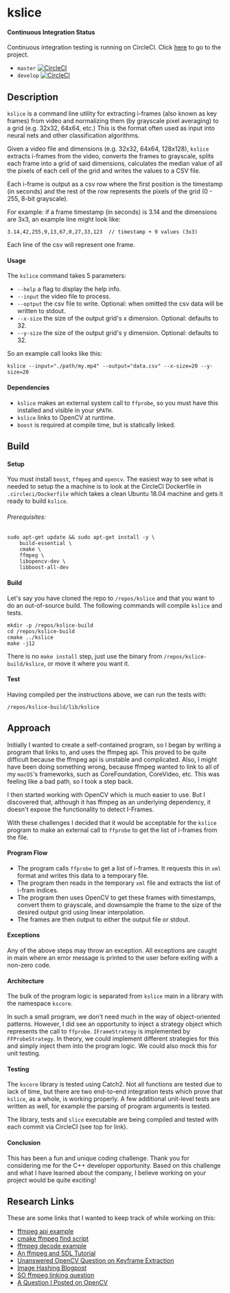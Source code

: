 # kslice

#### Continuous Integration Status

Continuous integration testing is running on CircleCI. Click [here](https://circleci.com/gh/webern/kslice) to go to the project.

  * `master` [![CircleCI](https://circleci.com/gh/webern/kslice/tree/master.svg?style=svg)](https://circleci.com/gh/webern/kslice/tree/master)
  * `develop` [![CircleCI](https://circleci.com/gh/webern/kslice/tree/develop.svg?style=svg)](https://circleci.com/gh/webern/kslice/tree/develop)

## Description

`kslice` is a command line utility for extracting i-frames (also known as key frames) from video and normalizing them (by grayscale pixel averaging) to a grid (e.g. 32x32, 64x64, etc.) This is the format often used as input into neural nets and other classification algorithms.

Given a video file and dimensions (e.g. 32x32, 64x64, 128x128), `kslice` extracts i-frames from the video, converts the frames to grayscale, splits each frame into a grid of said dimensions, calculates the median value of all the pixels of each cell of the grid and writes the values to a CSV file.

Each i-frame is output as a csv row where the first position is the timestamp (in seconds) and the rest of the row represents the pixels of the grid (0 - 255, 8-bit grayscale).

For example: if a frame timestamp (in seconds) is 3.14 and the dimensions are 3x3, an example line might look like:

`3.14,42,255,9,13,67,0,27,33,123  // timestamp + 9 values (3x3)`

Each line of the csv will represent one frame.

#### Usage

The `kslice` command takes 5 parameters:

  * `--help` a flag to display the help info.
  * `--input` the video file to process.
  * `--optput` the csv file to write. Optional: when omitted the csv data will be written to stdout.
  * `--x-size` the size of the output grid's x dimension. Optional: defaults to 32.
  * `--y-size` the size of the output grid's y dimension. Optional: defaults to 32.

So an example call looks like this:

`kslice --input="./path/my.mp4" --output="data.csv" --x-size=20 --y-size=20`

#### Dependencies

  * `kslice` makes an external system call to `ffprobe`, so you must have this installed and visible in your `$PATH`.
  * `kslice` links to OpenCV at runtime.
  * `boost` is required at compile time, but is statically linked.

## Build

#### Setup

You must install `boost`, `ffmpeg` and `opencv`. The easiest way to see what is needed to setup the a machine is to look at the CircleCI Dockerfile in `.circleci/Dockerfile` which takes a clean Ubuntu 18.04 machine and gets it ready to build `kslice`.

###### Prerequisites:

```
sudo apt-get update && sudo apt-get install -y \
    build-essential \
    cmake \
    ffmpeg \
    libopencv-dev \
    libboost-all-dev
```

#### Build

Let's say you have cloned the repo to `/repos/kslice` and that you want to do an out-of-source build. The following commands will compile `kslice` and tests.

```
mkdir -p /repos/kslice-build
cd /repos/kslice-build
cmake ../kslice
make -j12
```

There is no `make install` step, just use the binary from `/repos/kslice-build/kslice`, or move it where you want it.

#### Test

Having compiled per the instructions above, we can run the tests with:

`/repos/kslice-build/lib/kslice`

## Approach

Initially I wanted to create a self-contained program, so I began by writing a program that links to, and uses the ffmpeg api. This proved to be quite difficult because the ffmpeg api is unstable and complicated. Also, I might have been doing something wrong, because ffmpeg wanted to link to all of my `macOS`'s frameworks, such as CoreFoundation, CoreVideo, etc. This was feeling like a bad path, so I took a step back.

I then started working with OpenCV which is much easier to use. But I discovered that, although it has ffmpeg as an underlying dependency, it doesn't expose the functionality to detect I-Frames.

With these challenges I decided that it would be acceptable for the `kslice` program to make an external call to `ffprobe` to get the list of i-frames from the file.

#### Program Flow

  * The program calls `ffprobe` to get a list of i-frames. It requests this in `xml` format and writes this data to a temporary file.
  * The program then reads in the temporary `xml` file and extracts the list of i-fram indices.
  * The program then uses OpenCV to get these frames with timestamps, convert them to grayscale, and downsample the frame to the size of the desired output grid using linear interpolation.
  * The frames are then output to either the output file or stdout.

#### Exceptions

Any of the above steps may throw an exception. All exceptions are caught in main where an error message is printed to the user before exiting with a non-zero code.

#### Architecture

The bulk of the program logic is separated from `kslice` main in a library with the namespace `kscore`.

In such a small program, we don't need much in the way of object-oriented patterns. However, I did see an opportunity to inject a strategy object which represents the call to `ffprobe`. `IFrameStrategy` is implemented by `FFProbeStrategy`.  In theory, we could implement different strategies for this and simply inject them into the program logic. We could also mock this for unit testing.

#### Testing

The `kscore` library is tested using Catch2. Not all functions are tested due to lack of time, but there are two end-to-end integration tests which prove that `kslice`, as a whole, is working properly. A few additional unit-level tests are written as well, for example the parsing of program arguments is tested.

The library, tests and `slice` executable are being compiled and tested with each commit via CircleCI (see top for link).

#### Conclusion

This has been a fun and unique coding challenge. Thank you for considering me for the C++ developer opportunity. Based on this challenge and what I have learned about the company, I believe working on your project would be quite exciting!

## Research Links

These are some links that I wanted to keep track of while working on this:

  * [ffmpeg api example](https://www.ffmpeg.org/doxygen/0.6/api-example_8c-source.html)
  * [cmake ffmpeg find script](https://gist.github.com/royshil/6318407)
  * [ffmpeg decode example](https://unick-soft.ru/article.php?id=14)
  * [An ffmpeg and SDL Tutorial](http://dranger.com/ffmpeg/tutorial01.html)
  * [Unanswered OpenCV Question on Keyframe Extraction](http://answers.opencv.org/question/60390/how-to-get-keyframes-from-videofile/)
  * [Image Hashing Blogpost](https://www.pyimagesearch.com/2017/11/27/image-hashing-opencv-python/)
  * [SO ffmpeg linking question](https://stackoverflow.com/questions/25742626/ffmpeg-link-error)
  * [A Question I Posted on OpenCV](http://answers.opencv.org/question/209548/extracting-keyframes-i-frames-from-a-video)
